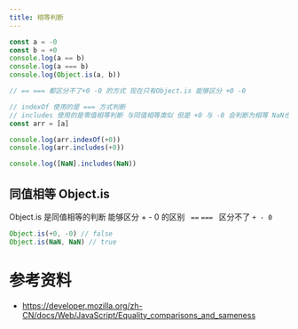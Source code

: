 ```yaml
---
title: 相等判断
---
```


```javascript
const a = -0
const b = +0
console.log(a == b)
console.log(a === b)
console.log(Object.is(a, b))

// == === 都区分不了+0 -0 的方式 现在只有Object.is 能够区分 +0 -0

// indexOf 使用的是 === 方式判断
// includes 使用的是零值相等判断 与同值相等类似 但是 +0 与 -0 会判断为相等 NaN也会判断为相等
const arr = [a]

console.log(arr.indexOf(+0))
console.log(arr.includes(+0))

console.log([NaN].includes(NaN))
```

## 同值相等 Object.is

Object.is 是同值相等的判断 能够区分 + - 0 的区别 ` ==`  `=== ` 区分不了 `+ - 0`

```javascript
Object.is(+0, -0) // false
Object.is(NaN, NaN) // true
```

# 参考资料
* <https://developer.mozilla.org/zh-CN/docs/Web/JavaScript/Equality_comparisons_and_sameness>
